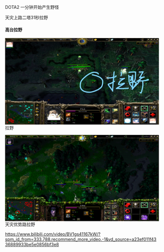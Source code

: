 DOTA2 一分钟开始产生野怪

天灾上路二塔31秒拉野



#### 高台拉野

<img src="./img/高台眼拉野.jpg" alt="高台眼拉野" style="zoom: 50%;" align="left" />



拉野

<img src="./img/拉野.png" alt="拉野" style="zoom: 50%;" align="left" />





天灾优势路拉野

https://www.bilibili.com/video/BV1gs41167kW/?spm_id_from=333.788.recommend_more_video.-1&vd_source=a23ef011f4336889933be5e0856bf3e8
